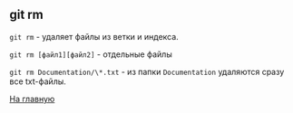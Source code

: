 ## git rm

``git rm`` - удаляет файлы из ветки и индекса.

``git rm [файл1][файл2]`` - отдельные файлы

``git rm Documentation/\*.txt`` - из папки ``Documentation``
удаляются сразу все txt-файлы.

[На главную](./../readme.md)
